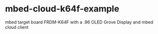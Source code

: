 # mbed-cloud-k64f-example
mbed target board FRDM-K64F with a .96 OLED Grove Display and mbed cloud client
